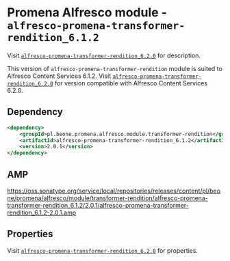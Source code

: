 # Promena Alfresco module - `alfresco-promena-transformer-rendition_6.1.2`
Visit [`alfresco-promena-transformer-rendition_6.2.0`](./../alfresco-promena-transformer-rendition_6.2.0) for description.

This version of `alfresco-promena-transformer-rendition` module is suited to Alfresco Content Services 6.1.2. Visit [`alfresco-promena-transformer-rendition_6.2.0`](./../alfresco-promena-transformer-rendition_6.2.0) for version compatible with Alfresco Content Services 6.2.0.

## Dependency
```xml
<dependency>
    <groupId>pl.beone.promena.alfresco.module.transformer-rendition</groupId>
    <artifactId>alfresco-promena-transformer-rendition_6.1.2</artifactId>
    <version>2.0.1</version>
</dependency>
```

## AMP
https://oss.sonatype.org/service/local/repositories/releases/content/pl/beone/promena/alfresco/module/transformer-rendition/alfresco-promena-transformer-rendition_6.1.2/2.0.1/alfresco-promena-transformer-rendition_6.1.2-2.0.1.amp
## Properties
Visit [`alfresco-promena-transformer-rendition_6.2.0`](./../alfresco-promena-transformer-rendition_6.2.0) for properties.